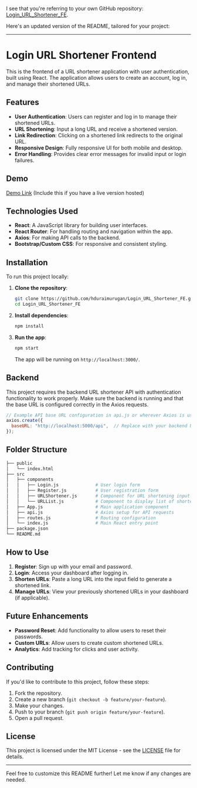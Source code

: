 I see that you're referring to your own GitHub repository: [Login_URL_Shortener_FE](https://github.com/hduraimurugan/Login_URL_Shortener_FE).

Here's an updated version of the README, tailored for your project:

---

# Login URL Shortener Frontend

This is the frontend of a URL shortener application with user authentication, built using React. The application allows users to create an account, log in, and manage their shortened URLs.

## Features

- **User Authentication**: Users can register and log in to manage their shortened URLs.
- **URL Shortening**: Input a long URL and receive a shortened version.
- **Link Redirection**: Clicking on a shortened link redirects to the original URL.
- **Responsive Design**: Fully responsive UI for both mobile and desktop.
- **Error Handling**: Provides clear error messages for invalid input or login failures.

## Demo

[Demo Link](https://login-url-shortener-fe.vercel.app/) (Include this if you have a live version hosted)

## Technologies Used

- **React**: A JavaScript library for building user interfaces.
- **React Router**: For handling routing and navigation within the app.
- **Axios**: For making API calls to the backend.
- **Bootstrap/Custom CSS**: For responsive and consistent styling.

## Installation

To run this project locally:

1. **Clone the repository**:
    ```bash
    git clone https://github.com/hduraimurugan/Login_URL_Shortener_FE.git
    cd Login_URL_Shortener_FE
    ```

2. **Install dependencies**:
    ```bash
    npm install
    ```

3. **Run the app**:
    ```bash
    npm start
    ```

   The app will be running on `http://localhost:3000/`.

## Backend

This project requires the backend URL shortener API with authentication functionality to work properly. Make sure the backend is running and that the base URL is configured correctly in the Axios requests.

```js
// Example API base URL configuration in api.js or wherever Axios is used
axios.create({
  baseURL: "http://localhost:5000/api",  // Replace with your backend URL
});
```

## Folder Structure

```bash
├── public
│   └── index.html
├── src
│   ├── components
│   │   ├── Login.js              # User login form
│   │   ├── Register.js           # User registration form
│   │   ├── URLShortener.js       # Component for URL shortening input
│   │   └── URLList.js            # Component to display list of shortened URLs
│   ├── App.js                    # Main application component
│   ├── api.js                    # Axios setup for API requests
│   ├── routes.js                 # Routing configuration
│   └── index.js                  # Main React entry point
├── package.json
└── README.md
```

## How to Use

1. **Register**: Sign up with your email and password.
2. **Login**: Access your dashboard after logging in.
3. **Shorten URLs**: Paste a long URL into the input field to generate a shortened link.
4. **Manage URLs**: View your previously shortened URLs in your dashboard (if applicable).

## Future Enhancements

- **Password Reset**: Add functionality to allow users to reset their passwords.
- **Custom URLs**: Allow users to create custom shortened URLs.
- **Analytics**: Add tracking for clicks and user activity.

## Contributing

If you'd like to contribute to this project, follow these steps:

1. Fork the repository.
2. Create a new branch (`git checkout -b feature/your-feature`).
3. Make your changes.
4. Push to your branch (`git push origin feature/your-feature`).
5. Open a pull request.

## License

This project is licensed under the MIT License - see the [LICENSE](LICENSE) file for details.

---

Feel free to customize this README further! Let me know if any changes are needed.
